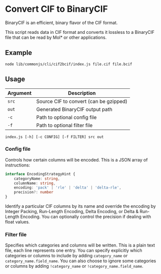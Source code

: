# Convert CIF to BinaryCIF
BinaryCIF is an efficient, binary flavor of the CIF format.

This script reads data in CIF format and converts it lossless to a BinaryCIF file that can be read by Mol* or other 
applications.

## Example
    node lib/commonjs/cli/cif2bcif/index.js file.cif file.bcif

## Usage
| Argument | Description |
| --- | --- |
| `src` | Source CIF to convert (can be gzipped) |
| `out` | Generated BinaryCIF output path |
| `-c` | Path to optional config file |
| `-f` | Path to optional filter file |

    index.js [-h] [-c CONFIG] [-f FILTER] src out

### Config file
Controls how certain columns will be encoded. This is a JSON array of instructions:
```ts
interface EncodingStrategyHint {
    categoryName: string,
    columnName: string,
    encoding: 'pack' | 'rle' | 'delta' | 'delta-rle',
    precision?: number
}
```
Identify a particular CIF columns by its name and override the encoding by Integer Packing, Run-Length Encoding, Delta 
Encoding, or Delta & Run-Length Encoding. You can optionally control the precision if dealing with float values.

### Filter file
Specifies which categories and columns will be written. This is a plain text file, each line represents one entry. 
You can specify explicitly which categories or columns to include by adding `category_name` or 
`category_name.field_name`. You can also choose to ignore some categories or columns by adding `!category_name` or 
`!category_name.field_name`.